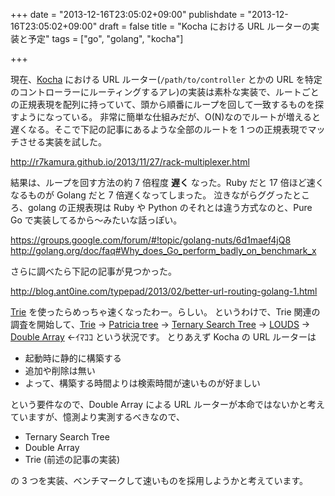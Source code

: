 +++
date = "2013-12-16T23:05:02+09:00"
publishdate = "2013-12-16T23:05:02+09:00"
draft = false
title = "Kocha における URL ルーターの実装と予定"
tags = ["go", "golang", "kocha"]

+++

現在、[Kocha](https://github.com/naoina/kocha) における URL ルーター(`/path/to/controller` とかの URL を特定のコントローラーにルーティングするアレ)の実装は素朴な実装で、ルートごとの正規表現を配列に持っていて、頭から順番にループを回して一致するものを探すようになっている。
非常に簡単な仕組みだが、O(N)なのでルートが増えると遅くなる。そこで下記の記事にあるような全部のルートを 1 つの正規表現でマッチさせる実装を試した。

http://r7kamura.github.io/2013/11/27/rack-multiplexer.html

結果は、ループを回す方法の約 7 倍程度 **遅く** なった。Ruby だと 17 倍ほど速くなるものが Golang だと 7 倍遅くなってしまった。
泣きながらググったところ、golang の正規表現は Ruby や Python のそれとは違う方式なのと、Pure Go で実装してるから〜みたいな話っぽい。

https://groups.google.com/forum/#!topic/golang-nuts/6d1maef4jQ8
http://golang.org/doc/faq#Why_does_Go_perform_badly_on_benchmark_x

さらに調べたら下記の記事が見つかった。

http://blog.ant0ine.com/typepad/2013/02/better-url-routing-golang-1.html

[Trie](http://ja.wikipedia.org/wiki/%E3%83%88%E3%83%A9%E3%82%A4%E6%9C%A8) を使ったらめっちゃ速くなったわー。らしい。
というわけで、Trie 関連の調査を開始して、[Trie](http://ja.wikipedia.org/wiki/%E3%83%88%E3%83%A9%E3%82%A4%E6%9C%A8) → [Patricia tree](http://ja.wikipedia.org/wiki/%E5%9F%BA%E6%95%B0%E6%9C%A8) → [Ternary Search Tree](http://ja.wikipedia.org/wiki/%E4%B8%89%E5%88%86%E6%8E%A2%E7%B4%A2%E6%9C%A8) → [LOUDS](http://d.hatena.ne.jp/takeda25/20120303/1330760254) → [Double Array](http://nanika.osonae.com/DArray/dary.html) ←ｲﾏｺｺ
という状況です。
とりあえず Kocha の URL ルーターは

* 起動時に静的に構築する
* 追加や削除は無い
* よって、構築する時間よりは検索時間が速いものが好ましい

という要件なので、Double Array による URL ルーターが本命ではないかと考えていますが、憶測より実測するべきなので、

* Ternary Search Tree
* Double Array
* Trie (前述の記事の実装)

の 3 つを実装、ベンチマークして速いものを採用しようかと考えています。
